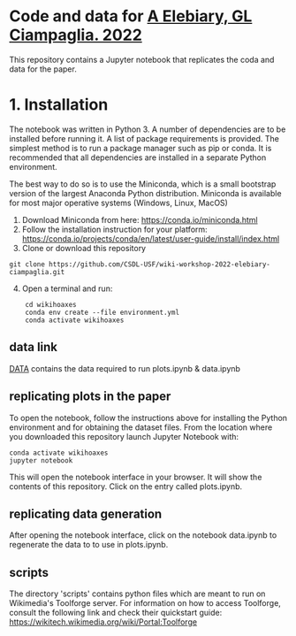 # Code and data for [A Elebiary, GL Ciampaglia. 2022](https://wikiworkshop.org/2022/papers/WikiWorkshop2022_paper_30.pdf)

This repository contains a Jupyter notebook that replicates the coda and data for the paper.

# 1. Installation

The notebook was written in Python 3. A number of dependencies are to be
installed before running it. A list of package requirements is provided. The
simplest method is to run a package manager such as pip or conda. It is
recommended that all dependencies are installed in a separate Python
environment.

The best way to do so is to use the Miniconda, which is a small bootstrap
version of the largest Anaconda Python distribution. Miniconda is available for
most major operative systems (Windows, Linux, MacOS) 

1. Download Miniconda from here: https://conda.io/miniconda.html
2. Follow the installation instruction for your platform:
   https://conda.io/projects/conda/en/latest/user-guide/install/index.html
3. Clone or download this repository
```
git clone https://github.com/CSDL-USF/wiki-workshop-2022-elebiary-ciampaglia.git
```
4. Open a terminal and run:
```
    cd wikihoaxes
    conda env create --file environment.yml
    conda activate wikihoaxes
```

## data link
[DATA](https://drive.google.com/drive/folders/1zrOTxxRABRgM741k1pb2RJ7oNSMGBIh8?usp=sharing) contains the data required to run plots.ipynb & data.ipynb

## replicating plots in the paper
To open the notebook, follow the instructions above for installing the Python environment and for obtaining the dataset files. From the location where you downloaded this repository launch Jupyter Notebook with:

    conda activate wikihoaxes
    jupyter notebook
    
This will open the notebook interface in your browser. It will show the contents of this repository. Click on the entry called plots.ipynb.

## replicating data generation
After opening the notebook interface, click on the notebook data.ipynb to regenerate the data to to use in plots.ipynb.

## scripts
The directory 'scripts' contains python files which are meant to run on Wikimedia's Toolforge server.
For information on how to access Toolforge, consult the following link and check their quickstart guide:
https://wikitech.wikimedia.org/wiki/Portal:Toolforge


